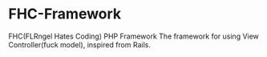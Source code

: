 FHC-Framework
=============

FHC(FLRngel Hates Coding) PHP Framework
The framework for using View Controller(fuck model), inspired from Rails.
